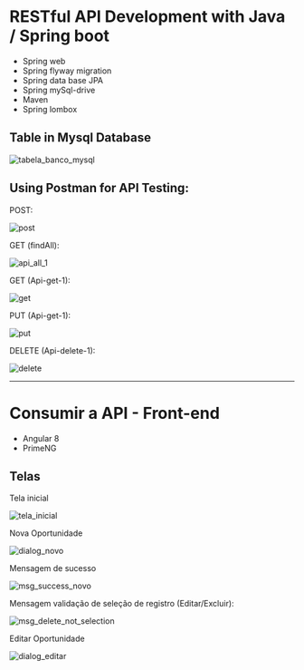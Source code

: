 
   <h1>   RESTful API Development with Java / Spring boot	</h1>

 - Spring web
 - Spring flyway migration
 - Spring data base JPA
 - Spring mySql-drive
 - Maven
 - Spring lombox
 
<h2> Table in Mysql Database</h2>

![tabela_banco_mysql](https://user-images.githubusercontent.com/46638575/72249532-58f6d180-35d8-11ea-8daa-5f8c16b4948d.jpg)

<h2> Using Postman for API Testing: </h2>

POST:

![post](https://user-images.githubusercontent.com/46638575/73289591-bfd0d900-41db-11ea-9f5a-111df0f0eda0.jpg)

GET (findAll):

![api_all_1](https://user-images.githubusercontent.com/46638575/72248992-34e6c080-35d7-11ea-9c0d-cfa0e826db88.jpg)

GET (Api-get-1):

![get](https://user-images.githubusercontent.com/46638575/73231927-71cabf80-4160-11ea-89da-6db47a238776.jpg)

PUT (Api-get-1):

![put](https://user-images.githubusercontent.com/46638575/73233613-ce7ca900-4165-11ea-8c94-cfa75ffdbb78.jpg)

DELETE (Api-delete-1):

![delete](https://user-images.githubusercontent.com/46638575/73288494-d8d88a80-41d9-11ea-8794-a2988a195124.jpg)



<hr>


   <h1> Consumir a API - Front-end	</h1>

 - Angular 8
 - PrimeNG
 
<h2> Telas  </h2>

Tela inicial

![tela_inicial](https://user-images.githubusercontent.com/46638575/73323623-d05a7100-4226-11ea-9f5c-56b015a1e126.jpg)

Nova Oportunidade

![dialog_novo](https://user-images.githubusercontent.com/46638575/73324805-026dd200-422b-11ea-85c5-87cd79136e45.jpg)

Mensagem de sucesso

![msg_success_novo](https://user-images.githubusercontent.com/46638575/73324891-46f96d80-422b-11ea-9d6d-308271ee19ce.jpg)

Mensagem validação de seleção de registro (Editar/Excluir):

![msg_delete_not_selection](https://user-images.githubusercontent.com/46638575/73325083-dd2d9380-422b-11ea-9451-ff8d878f4622.jpg)

Editar Oportunidade

![dialog_editar](https://user-images.githubusercontent.com/46638575/73325186-444b4800-422c-11ea-8bd7-5966883f9fe3.jpg)





